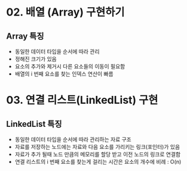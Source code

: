 # 02. 배열 (Array) 구현하기

## Array 특징
- 동일한 데이터 타입을 순서에 따라 관리
- 정해진 크기가 있음
- 요소의 추가와 제거시 다른 요소들의 이동이 필요함
- 배열의 i 번째 요소를 찾는 인덱스 연산이 빠름

# 03. 연결 리스트(LinkedList) 구현
## LinkedList 특징
- 동일한 데이터 타입을 순서에 따라 관리하는 자료 구조
- 자료를 저장하는 노드에는 자료와 다음 요소를 가리키는 링크(포인터)가 있음
- 자료가 추가 될때 노드 만큼의 메모리를 할당 받고 이전 노드의 링크로 연결함 
- 연결 리스트의 i 번째 요소를 찾는게 걸리는 시간은 요소의 개수에 비례 : O(n)